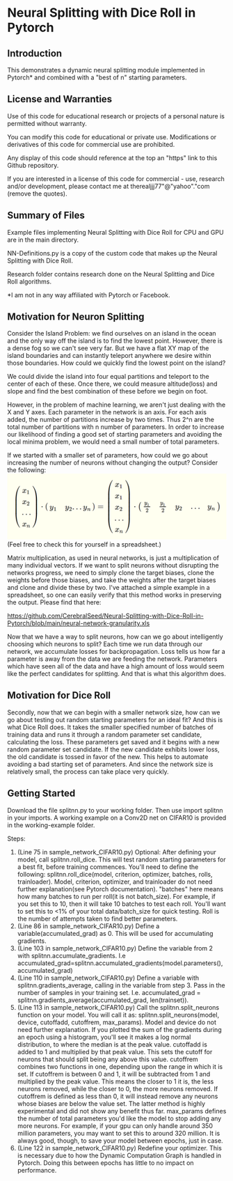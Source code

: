 # Neural Splitting with Dice Roll in Pytorch
## Introduction
This demonstrates a dynamic neural splitting module implemented in Pytorch* and combined with a "best of n" starting parameters. 

## License and Warranties
Use of this code for educational research or projects of a personal nature is permitted without warranty.

You can modify this code for educational or private use. Modifications or derivatives of this code for commercial use are prohibited.

Any display of this code should reference at the top an "https" link to this Github repository.

If you are interested in a license of this code for commercial - use, research and/or development, please contact me at therealjjj77"@"yahoo"."com (remove the quotes).

## Summary of Files
Example files implementing Neural Splitting with Dice Roll for CPU and GPU are in the main directory. 

NN-Definitions.py is a copy of the custom code that makes up the Neural Splitting with Dice Roll. 

Research folder contains research done on the Neural Splitting and Dice Roll algorithms. 

*I am not in any way affiliated with Pytorch or Facebook.

## Motivation for Neuron Splitting
Consider the Island Problem: we find ourselves on an island in the ocean and the only way off the island is to find the lowest point. However, there is a dense fog so we can't see very far. But we have a flat XY map of the island boundaries and can instantly teleport anywhere we desire within those boundaries. How could we quickly find the lowest point on the island? 

We could divide the island into four equal partitions and teleport to the center of each of these. Once there, we could measure altitude(loss) and slope and find the best combination of these before we begin on foot. 

However, in the problem of machine learning, we aren't just dealing with the X and Y axes. Each parameter in the network is an axis. For each axis added, the number of partitions increase by two times. Thus 2^n are the total number of partitions with n number of parameters. In order to increase our likelihood of finding a good set of starting parameters and avoiding the local minima problem, we would need a small number of total parameters. 

If we started with a smaller set of parameters, how could we go about increasing the number of neurons without changing the output? Consider the following:
![Vector Dot Product Identity](https://github.com/CerebralSeed/Neural-Splitting-with-Dice-Roll-in-Pytorch/blob/main/matrix-dot-identity2.png)
(Feel free to check this for yourself in a spreadsheet.)

Matrix multiplication, as used in neural networks, is just a multiplication of many individual vectors. If we want to split neurons without disrupting the networks progress, we need to simply clone the target biases, clone the weights before those biases, and take the weights after the target biases and clone and divide these by two. I've attached a simple example in a spreadsheet, so one can easily verify that this method works in preserving the output. Please find that here:

https://github.com/CerebralSeed/Neural-Splitting-with-Dice-Roll-in-Pytorch/blob/main/neural-network-granularity.xls

Now that we have a way to split neurons, how can we go about intelligently choosing which neurons to split? Each time we run data through our network, we accumulate losses for backpropagation. Loss tells us how far a parameter is away from the data we are feeding the network. Parameters which have seen all of the data and have a high amount of loss would seem like the perfect candidates for splitting. And that is what this algorithm does. 

## Motivation for Dice Roll
Secondly, now that we can begin with a smaller network size, how can we go about testing out random starting parameters for an ideal fit? And this is what Dice Roll does. It takes the smaller specified number of batches of training data and runs it through a random parameter set candidate, calculating the loss. These parameters get saved and it begins with a new random parameter set candidate. If the new candidate exhibits lower loss, the old candidate is tossed in favor of the new. This helps to automate avoiding a bad starting set of parameters. And since the network size is relatively small, the process can take place very quickly. 

## Getting Started
Download the file splitnn.py to your working folder. Then use import splitnn in your imports. A working example on a Conv2D net on CIFAR10 is provided in the working-example folder.  

Steps:
1. (Line 75 in sample_network_CIFAR10.py) Optional: After defining your model, call splitnn.roll_dice. This will test random starting parameters for a best fit, before training commences. You'll need to define the following: splitnn.roll_dice(model, criterion, optimizer, batches, rolls, trainloader). Model, criterion, optimizer, and trainloader do not need further explanation(see Pytorch documentation). "batches" here means how many batches to run per roll(it is not batch_size). For example, if you set this to 10, then it will take 10 batches to test each roll. You'll want to set this to <1% of your total data/batch_size for quick testing. Roll is the number of attempts taken to find better parameters.
2. (Line 86 in sample_network_CIFAR10.py) Define a variable(accumulated_grad) as 0. This will be used for accumulating gradients. 
3. (Line 103 in sample_network_CIFAR10.py) Define the variable from 2 with splitnn.accumulate_gradients. I.e accumulated_grad=splitnn.accumulated_gradients(model.parameters(), accumulated_grad)
4. (Line 110 in sample_network_CIFAR10.py) Define a variable with splitnn.gradients_average, calling in the variable from step 3. Pass in the number of samples in your training set. I.e. accumulated_grad = splitnn.gradients_average(accumulated_grad, len(trainset)). 
5. (Line 113 in sample_network_CIFAR10.py) Call the splitnn.split_neurons function on your model. You will call it as: splitnn.split_neurons(model, device, cutoffadd, cutoffrem, max_params). Model and device do not need further explanation. If you plotted the sum of the gradients during an epoch using a histogram, you'll see it makes a log normal distribution, to where the median is at the peak value. cutoffadd is added to 1 and multiplied by that peak value. This sets the cutoff for neurons that should split being any above this value. cutoffrem combines two functions in one, depending upon the range in which it is set. If cutoffrem is between 0 and 1, it will be subtracted from 1 and multiplied by the peak value. This means the closer to 1 it is, the less neurons removed, while the closer to 0, the more neurons removed. If cutoffrem is defined as less than 0, it will instead remove any neurons whose biases are below the value set. The latter method is highly experimental and did not show any benefit thus far. max_params defines the number of total parameters you'd like the model to stop adding any more neurons. For example, if your gpu can only handle around 350 million parameters, you may want to set this to around 320 million. It is always good, though, to save your model between epochs, just in case.
6. (Line 122 in sample_network_CIFAR10.py) Redefine your optimizer. This is necessary due to how the Dynamic Computation Graph is handled in Pytorch. Doing this between epochs has little to no impact on performance.
